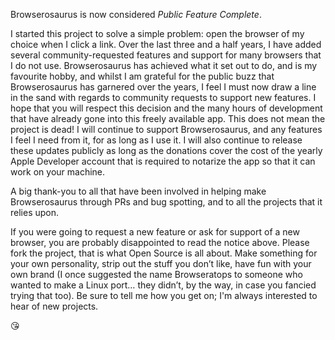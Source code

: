 Browserosaurus is now considered _Public Feature Complete_.

I started this project to solve a simple problem: open the browser of my choice
when I click a link. Over the last three and a half years, I have added several
community-requested features and support for many browsers that I do not use.
Browserosaurus has achieved what it set out to do, and is my favourite hobby,
and whilst I am grateful for the public buzz that Browserosaurus has garnered
over the years, I feel I must now draw a line in the sand with regards to
community requests to support new features. I hope that you will respect this
decision and the many hours of development that have already gone into this
freely available app. This does not mean the project is dead! I will continue to
support Browserosaurus, and any features I feel I need from it, for as long as I
use it. I will also continue to release these updates publicly as long as the
donations cover the cost of the yearly Apple Developer account that is required
to notarize the app so that it can work on your machine.

A big thank-you to all that have been involved in helping make Browserosaurus
through PRs and bug spotting, and to all the projects that it relies upon.

If you were going to request a new feature or ask for support of a new browser,
you are probably disappointed to read the notice above. Please fork the project,
that is what Open Source is all about. Make something for your own personality,
strip out the stuff you don’t like, have fun with your own brand (I once
suggested the name Browseratops to someone who wanted to make a Linux port… they
didn’t, by the way, in case you fancied trying that too). Be sure to tell me how
you get on; I'm always interested to hear of new projects.

😘
